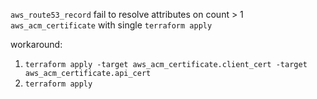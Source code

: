 `aws_route53_record` fail to resolve attributes on count > 1 `aws_acm_certificate` with single `terraform apply`

workaround:
1. `terraform apply -target aws_acm_certificate.client_cert -target aws_acm_certificate.api_cert`
2. `terraform apply`